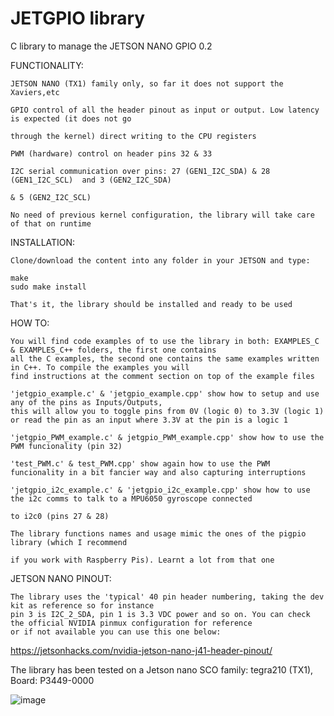 # JETGPIO library

C library to manage the JETSON NANO GPIO 0.2

FUNCTIONALITY:

    JETSON NANO (TX1) family only, so far it does not support the Xaviers,etc
  
    GPIO control of all the header pinout as input or output. Low latency is expected (it does not go 
    
    through the kernel) direct writing to the CPU registers
    
    PWM (hardware) control on header pins 32 & 33
    
    I2C serial communication over pins: 27 (GEN1_I2C_SDA) & 28 (GEN1_I2C_SCL)  and 3 (GEN2_I2C_SDA) 
    
    & 5 (GEN2_I2C_SCL)
  
    No need of previous kernel configuration, the library will take care of that on runtime
  
  
 INSTALLATION:
 
    Clone/download the content into any folder in your JETSON and type:
  
    make                                                     
    sudo make install                                             
  
    That's it, the library should be installed and ready to be used
  
 HOW TO:
 
    You will find code examples of to use the library in both: EXAMPLES_C & EXAMPLES_C++ folders, the first one contains 
    all the C examples, the second one contains the same examples written in C++. To compile the examples you will
    find instructions at the comment section on top of the example files
    
    'jetgpio_example.c' & 'jetgpio_example.cpp' show how to setup and use any of the pins as Inputs/Outputs,
    this will allow you to toggle pins from 0V (logic 0) to 3.3V (logic 1) or read the pin as an input where 3.3V at the pin is a logic 1
    
    'jetgpio_PWM_example.c' & jetgpio_PWM_example.cpp' show how to use the PWM funcionality (pin 32)
    
    'test_PWM.c' & test_PWM.cpp' show again how to use the PWM funcionality in a bit fancier way and also capturing interruptions
    
    'jetgpio_i2c_example.c' & 'jetgpio_i2c_example.cpp' show how to use the i2c comms to talk to a MPU6050 gyroscope connected 
    
    to i2c0 (pins 27 & 28)
    
    The library functions names and usage mimic the ones of the pigpio library (which I recommend 
    
    if you work with Raspberry Pis). Learnt a lot from that one
    
 JETSON NANO PINOUT:
 
    The library uses the 'typical' 40 pin header numbering, taking the dev kit as reference so for instance 
    pin 3 is I2C_2_SDA, pin 1 is 3.3 VDC power and so on. You can check the official NVIDIA pinmux configuration for reference 
    or if not available you can use this one below:

   https://jetsonhacks.com/nvidia-jetson-nano-j41-header-pinout/

The library has been tested on a Jetson nano SCO family: tegra210 (TX1), Board: P3449-0000


![image](https://user-images.githubusercontent.com/47650457/164944765-998ca31c-d72c-4d2b-8cbc-7bea594ce8d5.png)








